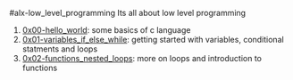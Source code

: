 #alx-low_level_programming
Its all about low level programming
1. [0x00-hello_world](./0x00-hello_world "2"): some basics of c language
2. [0x01-variables_if_else_while](./0x01-variables_id_else_while "1"): getting started with variables, conditional statments and loops
3. [0x02-functions_nested_loops](./0x02-functions_nested_loops): more on loops and introduction to functions
